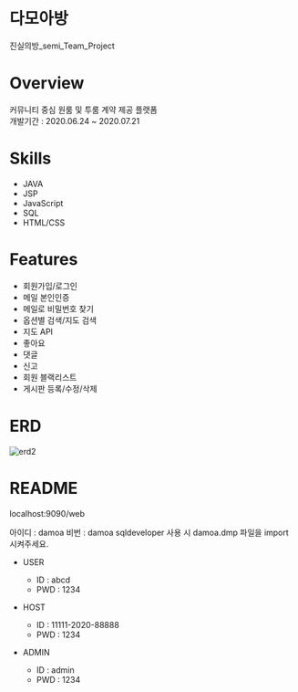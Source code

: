 # 다모아방 
진실의방_semi_Team_Project

# Overview
커뮤니티 중심 원룸 및 투룸 계약 제공 플랫폼<br>
개발기간 : 2020.06.24 ~ 2020.07.21

# Skills
* JAVA
* JSP
* JavaScript
* SQL
* HTML/CSS

# Features
* 회원가입/로그인
* 메일 본인인증
* 메일로 비밀번호 찾기
* 옵션별 검색/지도 검색
* 지도 API
* 좋아요
* 댓글
* 신고
* 회원 블랙리스트
* 게시판 등록/수정/삭제

# ERD
![erd2](https://user-images.githubusercontent.com/66931820/97410953-04dc9400-1943-11eb-8370-3775bd483b19.png)


# README
localhost:9090/web

아이디 : damoa
비번 : damoa
sqldeveloper 사용 시 damoa.dmp 파일을 import 시켜주세요. 

* USER
  * ID : abcd
  * PWD : 1234

* HOST
  * ID : 11111-2020-88888
  * PWD : 1234

* ADMIN
  * ID : admin
  * PWD : 1234
